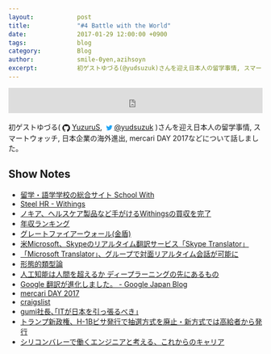 ```yaml
---
layout:            post
title:             "#4 Battle with the World"
date:              2017-01-29 12:00:00 +0900
tags:              blog
category:          Blog
author:            smile-0yen,azihsoyn
excerpt:           初ゲストゆづる(@yudsuzuk)さんを迎え日本人の留学事情, スマートウォッチ, 日本企業の海外進出, mercari DAY 2017などについて話しました。           
---
```

<iframe width="100%" height="50" scrolling="no" frameborder="no" src="https://w.soundcloud.com/player/?url=https%3A//api.soundcloud.com/tracks/305034390&amp;auto_play=false&amp;hide_related=false&amp;show_comments=true&amp;show_user=true&amp;show_reposts=false&amp;visual=false&amp;show_artwork=false&amp;default_height=75"></iframe>

初ゲストゆづる(
<img title="github" alt="github" src="../assets/GitHub-Mark.png" height="15" width="15" align="absmiddle"/> [YuzuruS](https://github.com/YuzuruS),
<img title="twitter" alt="twitter" src="../assets/Twitter_Logo_Blue.png" height="20" width="20" align="absmiddle"/>[@yudsuzuk](https://twitter.com/yudsuzuk)
)さんを迎え日本人の留学事情, スマートウォッチ, 日本企業の海外進出, mercari DAY 2017などについて話しました。

## Show Notes
- [留学・語学学校の総合サイト School With](https://schoolwith.me/)
- [Steel HR - Withings](https://www.withings.com/jp/ja/products/steel-hr)
- [ノキア、ヘルスケア製品など手がけるWithingsの買収を完了](http://japan.cnet.com/news/business/35083535/)
- [年収ランキング](https://www.paysa.com/salary-rank)
- [グレートファイアーウォール(金盾)](https://ja.wikipedia.org/wiki/%E9%87%91%E7%9B%BE0)
- [米Microsoft、Skypeのリアルタイム翻訳サービス「Skype Translator」](http://news.mynavi.jp/news/2014/12/16/174/)
- [「Microsoft Translator」、グループで対面リアルタイム会話が可能に](http://japan.zdnet.com/article/35093754/)
- [形態的類型論](https://ja.m.wikipedia.org/wiki/%E5%BD%A2%E6%85%8B%E7%9A%84%E9%A1%9E%E5%9E%8B%E8%AB%96)
- [人工知能は人間を超えるか ディープラーニングの先にあるもの](https://www.amazon.co.jp/dp/4040800206)
- [Google 翻訳が進化しました。 -  Google Japan Blog](https://japan.googleblog.com/2016/11/google.html)
- [mercari DAY 2017](http://day.mercari.com/2017/)
- [craigslist](https://tokyo.craigslist.jp/)
- [gumi社長､｢ITが日本を引っ張るべき｣](http://toyokeizai.net/articles/-/56967)
- [トランプ新政権、H-1Bビサ発行で抽選方式を廃止・新方式では高給者から発行](http://business.newsln.jp/news/201701150911210000.html)
- [シリコンバレーで働くエンジニアと考える、これからのキャリア](https://schoo.jp/class/3713)
